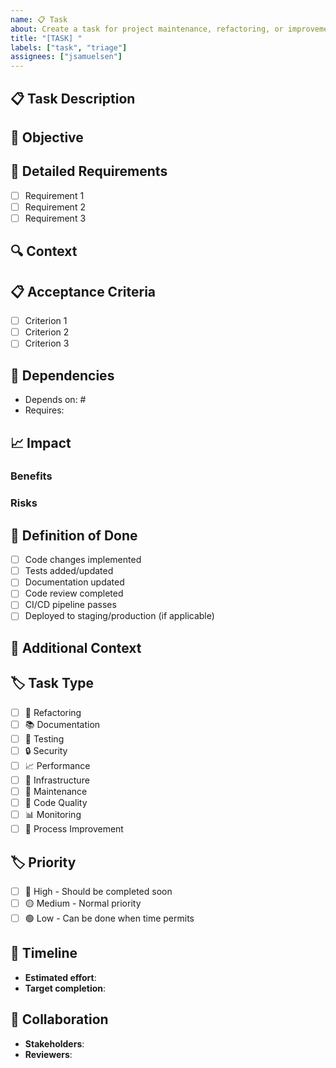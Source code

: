 ```yaml
---
name: 📋 Task
about: Create a task for project maintenance, refactoring, or improvements
title: "[TASK] "
labels: ["task", "triage"]
assignees: ["jsamuelsen"]
---
```


## 📋 Task Description

<!-- A clear and concise description of the task to be completed. -->

## 🎯 Objective

<!-- What is the goal of this task? What problem does it solve or what improvement does it make? -->

## 📝 Detailed Requirements

<!-- Break down the task into specific requirements or subtasks -->

- [ ] Requirement 1
- [ ] Requirement 2
- [ ] Requirement 3

## 🔍 Context

<!-- Provide any background information or context for this task -->

## 📋 Acceptance Criteria

<!-- Define what "done" looks like for this task -->

- [ ] Criterion 1
- [ ] Criterion 2
- [ ] Criterion 3

## 🔗 Dependencies

<!-- List any dependencies or prerequisites for this task -->

- Depends on: #<!-- issue number -->
- Requires: <!-- specific dependencies -->

## 📈 Impact

<!-- Describe the impact of completing this task -->

### Benefits

<!-- What benefits will this task provide? -->

### Risks

<!-- Are there any risks associated with this task? -->

## 🎯 Definition of Done

<!-- Specific criteria that must be met for this task to be considered complete -->

- [ ] Code changes implemented
- [ ] Tests added/updated
- [ ] Documentation updated
- [ ] Code review completed
- [ ] CI/CD pipeline passes
- [ ] Deployed to staging/production (if applicable)

## 📎 Additional Context

<!-- Add any other context, links, or resources related to this task -->

## 🏷️ Task Type

<!-- Check one -->

- [ ] 🔧 Refactoring
- [ ] 📚 Documentation
- [ ] 🧪 Testing
- [ ] 🔒 Security
- [ ] 📈 Performance
- [ ] 🐳 Infrastructure
- [ ] 🧹 Maintenance
- [ ] 🎨 Code Quality
- [ ] 📊 Monitoring
- [ ] 🔄 Process Improvement

## 🏷️ Priority

<!-- Check one -->

- [ ] 🔴 High - Should be completed soon
- [ ] 🟡 Medium - Normal priority
- [ ] 🟢 Low - Can be done when time permits

## 📅 Timeline

<!-- If there's a specific timeline for this task -->

- **Estimated effort**: <!-- e.g., 2 hours, 1 day, 1 week -->
- **Target completion**: <!-- e.g., end of sprint, specific date -->

## 🤝 Collaboration

<!-- If this task involves multiple people or teams -->

- **Stakeholders**: <!-- who needs to be involved? -->
- **Reviewers**: <!-- who should review this work? -->
